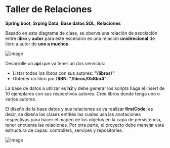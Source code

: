 # Taller de Relaciones

**Spring boot**, **Srping Data**, **Base datos SQL**, **Relaciones**

Basado en este diagrama de clase, se oberva una relación de asociación entre **libro** y **autor** para este escenario es una relación **unidirecional** de libro a autor
de **uno a muchos**

![image](https://github.com/crodrigr/programacion-java-2023-02/assets/31961588/924d128d-0bbc-4229-88d4-581d7ad8346d)

Desarrolle un **api** que va tener un dos servicios:

  - Listar todos los libros con sus autores: **"/libros/"**
  - Obtener un libro por **ISBN**:           **"/libros/058bn4"**

La base de datos a utilizar es **h2** y debe generar los scripts haga el insert de 10 ejemplares con sus respectivos autores. Cree libros donde tenga uno o varios autores.

El diseño de la base datos y sus relaciones se va realizar **firstCode**, es decir, se diseña las clases entities las cuales usa las anotaciones respectivas para hacer el mapeo de los objetos en la capa de persistencia, tener encuenta las relaciones. Por otra parte, el proyecto debe manejar esta estructura de capas: controllers, services y repositories. 

![image](https://github.com/crodrigr/programacion-java-2023-02/assets/31961588/be9e08c5-a147-4122-98d5-555b0c98a8f8)




    

  
